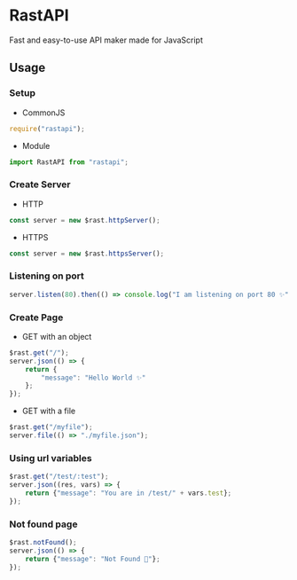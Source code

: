 # RastAPI

Fast and easy-to-use API maker made for JavaScript

## Usage

### Setup

- CommonJS

```javascript
require("rastapi");
```

- Module

```javascript
import RastAPI from "rastapi";
```

### Create Server

- HTTP

```javascript
const server = new $rast.httpServer();
```

- HTTPS

```javascript
const server = new $rast.httpsServer();
```

### Listening on port

```javascript
server.listen(80).then(() => console.log("I am listening on port 80 ✨"));
```

### Create Page

- GET with an object

```javascript
$rast.get("/");
server.json(() => {
    return {
        "message": "Hello World ✨"
    };
});
```

- GET with a file

```javascript
$rast.get("/myfile");
server.file(() => "./myfile.json");
```

### Using url variables

```javascript
$rast.get("/test/:test");
server.json((res, vars) => {
    return {"message": "You are in /test/" + vars.test};
});
```

### Not found page

```javascript
$rast.notFound();
server.json(() => {
    return {"message": "Not Found 🙁"};
});
```

